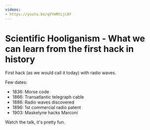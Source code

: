 ```yaml
---
videos:
- https://youtu.be/qVYmMtLjcAY
---
```


# Scientific Hooliganism - What we can learn from the first hack in history

First hack (as we would call it today) with radio waves.

Few dates:
- 1836: Morse code
- 1866: Transatlantic telegraph cable
- 1886: Radio waves discovered
- 1896: 1st commercial radio patent
- 1903: Maskelyne hacks Marconi

Watch the talk, it's pretty fun.